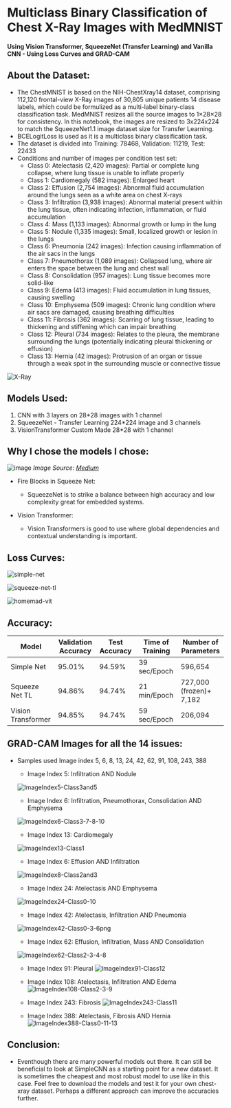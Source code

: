 # Multiclass Binary Classification of Chest X-Ray Images with MedMNIST  
**Using Vision Transformer, SqueezeNet (Transfer Learning) and Vanilla CNN - Using Loss Curves and GRAD-CAM**

## About the Dataset:
  - The ChestMNIST is based on the NIH-ChestXray14 dataset, comprising 112,120 frontal-view X-Ray images of 30,805 unique patients 14 disease labels, which could be formulized as a multi-label binary-class classification task. MedMNIST resizes all the source images to 1×28×28 for consistency. In this notebook, the images are resized to 3x224x224 to match the SqueezeNet1.1 image dataset size for Transfer Learning.
  - BCELogitLoss is used as it is a multiclass binary classification task.
  - The dataset is divided into Training: 78468, Validation: 11219, Test: 22433
  - Conditions and number of images per condition test set:
      - Class 0: Atelectasis (2,420 images): Partial or complete lung collapse, where lung tissue is unable to inflate properly
      - Class 1: Cardiomegaly (582 images): Enlarged heart
      - Class 2: Effusion (2,754 images): Abnormal fluid accumulation around the lungs seen as a white area on chest X-rays
      - Class 3: Infiltration (3,938 images): Abnormal material present within the lung tissue, often indicating infection, inflammation, or fluid accumulation
      - Class 4: Mass (1,133 images): Abnormal growth or lump in the lung
      - Class 5: Nodule (1,335 images): Small, localized growth or lesion in the lungs
      - Class 6: Pneumonia (242 images): Infection causing inflammation of the air sacs in the lungs
      - Class 7: Pneumothorax (1,089 images): Collapsed lung, where air enters the space between the lung and chest wall
      - Class 8: Consolidation (957 images): Lung tissue becomes more solid-like
      - Class 9: Edema (413 images): Fluid accumulation in lung tissues, causing swelling
      - Class 10: Emphysema (509 images): Chronic lung condition where air sacs are damaged, causing breathing difficulties
      - Class 11: Fibrosis (362 images): Scarring of lung tissue, leading to thickening and stiffening which can impair breathing
      - Class 12: Pleural (734 images): Relates to the pleura, the membrane surrounding the lungs (potentially indicating pleural thickening or effusion)
      - Class 13: Hernia (42 images): Protrusion of an organ or tissue through a weak spot in the surrounding muscle or connective tissue


![X-Ray](https://github.com/user-attachments/assets/25decc68-4b1b-4d91-8f41-29dac9647ce4)


  
## Models Used: 
1. CNN with 3 layers on 28*28 images with 1 channel
2. SqueezeNet - Transfer Learning 224*224 image and 3 channels
3. VisionTransformer Custom Made 28*28 with 1 channel


## Why I chose the models I chose:

![image](https://miro.medium.com/v2/resize:fit:1400/format:webp/0*2mhdctuS-KljkXZB.png)
*Image Source: [Medium](https://medium.com/@avidrishik/squeezenets-architecture-compressed-neural-network-7741d24ca56f)*

- Fire Blocks in Squeeze Net:
  - SqueezeNet is to strike a balance between high accuracy and low complexity great for embedded systems.
 
- Vision Transformer:
  - Vision Transformers is good to use where global dependencies and contextual understanding is important. 


## Loss Curves:

![simple-net](https://github.com/user-attachments/assets/97c5b1f6-621f-4ecf-9d5a-129f43e9e971)

![squeeze-net-tl](https://github.com/user-attachments/assets/159cd7b9-df6c-4e64-bc5d-fcc7f32b8b79)

![homemad-vit](https://github.com/user-attachments/assets/1087d89c-ff21-41ca-a7c2-491aa42fbc2d)


## Accuracy:

| Model             | Validation Accuracy | Test Accuracy | Time of Training | Number of Parameters |
|-------------------|---------------------|---------------|------------------|-----------------------|
| Simple Net        |    95.01%           |    94.59%     |    39 sec/Epoch  |        596,654        |
| Squeeze Net TL    |    94.86%           |    94.74%     |    21 min/Epoch  |727,000 (frozen)+ 7,182|
| Vision Transformer|    94.85%           |    94.74%     |    59 sec/Epoch  |        206,094        |


## GRAD-CAM Images for all the 14 issues: 
- Samples used Image index 5, 6, 8, 13, 24, 42, 62, 91, 108, 243, 388
  
  - Image Index 5: Infiltration AND Nodule
    
  ![ImageIndex5-Class3and5](https://github.com/user-attachments/assets/37115bac-fa69-4f8b-8e21-507853551c74)

  - Image Index 6: Infiltration, Pneumothorax, Consolidation AND Emphysema
    
  ![ImageIndex6-Class3-7-8-10](https://github.com/user-attachments/assets/d5000fff-0eeb-4ec2-b381-326f96d2ee4c)

  - Image Index 13: Cardiomegaly

  ![ImageIndex13-Class1](https://github.com/user-attachments/assets/016cea4f-23eb-4865-8174-ff22adab636f)


  - Image Index 6: Effusion AND Infiltration
    
  ![ImageIndex8-Class2and3](https://github.com/user-attachments/assets/9989fd48-de4d-4261-8898-d4f39fabff33)


  - Image Index 24: Atelectasis AND Emphysema
    
  ![ImageIndex24-Class0-10](https://github.com/user-attachments/assets/05096b0c-699d-43b7-8ac7-69919db038cc)


  - Image Index 42: Atelectasis, Infiltration AND Pneumonia

  ![ImageIndex42-Class0-3-6png](https://github.com/user-attachments/assets/71830691-7e23-44b4-90c5-c0cd5a1927cd)

   - Image Index 62: Effusion, Infiltration, Mass AND Consolidation

  ![ImageIndex62-Class2-3-4-8](https://github.com/user-attachments/assets/e3d1705a-57c0-41cf-97c8-6e9337fc2e7c)

   - Image Index 91: Pleural
  ![ImageIndex91-Class12](https://github.com/user-attachments/assets/a162df38-5471-460b-acb6-4c9641e812c8)


   - Image Index 108: Atelectasis, Infiltration AND Edema
  ![ImageIndex108-Class2-3-9](https://github.com/user-attachments/assets/8eb340bd-46b0-4de2-a26a-ccf51776bd29)


   - Image Index 243: Fibrosis
  ![ImageIndex243-Class11](https://github.com/user-attachments/assets/f48830ce-8682-4439-9ace-d2e4df717af5)


   - Image Index 388: Atelectasis, Fibrosis  AND Hernia
  ![ImageIndex388-Class0-11-13](https://github.com/user-attachments/assets/61183db6-f83f-4bd1-a807-b0afe005ca2c)



## Conclusion:

- Eventhough there are many powerful models out there. It can still be beneficial to look at SimpleCNN as a starting point for a new dataset. It is sometimes the cheapest and most robust model to use like in this case. Feel free to download the models and test it for your own chest-xray dataset. Perhaps a different approach can improve the accuracies further. 



